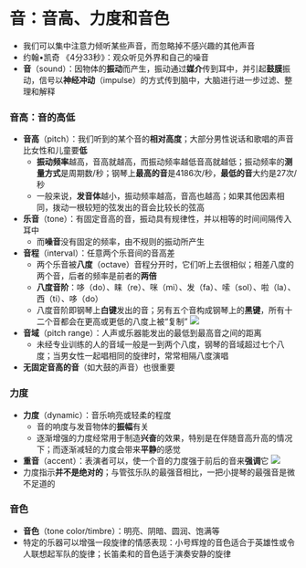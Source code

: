 # 音：音高、力度和音色
* 我们可以集中注意力倾听某些声音，而忽略掉不感兴趣的其他声音
* 约翰•凯奇 《4分33秒》：观众听见外界和自己的噪音
* **音**（sound）：因物体的**振动**而产生，振动通过**媒介**传到耳中，并引起**鼓膜**振动，信号以**神经冲动**（impulse）的方式传到脑中，大脑进行进一步过滤、整理和解释
### 音高：音的高低
* **音高**（pitch）：我们听到的某个音的**相对高度**；大部分男性说话和歌唱的声音比女性和儿童要**低**
  * **振动频率**越高，音高就越高，而振动频率越低音高就越低；振动频率的**测量方式**是周期数/秒；钢琴上**最高的音**是4186次/秒，**最低的音**大约是27次/秒
  * 一般来说，**发音体**越小，振动频率越高，音高也越高；如果其他因素相同，拨动一根较短的弦发出的音会比较长的弦高
* **乐音**（tone）：有固定音高的音，振动具有规律性，并以相等的时间间隔传入耳中
  * 而**噪音**没有固定的频率，由不规则的振动所产生
* **音程**（interval）：任意两个乐音间的音高差
  * 两个乐音被**八度**（octave）音程分开时，它们听上去很相似；相差八度的两个音，后者的频率是前者的**两倍**
  * **八度音阶**：哆（do）、睐（re）、咪（mi）、发（fa）、嗦（sol）、啦（la）、西（ti）、哆（do）
  * 八度音阶即钢琴上**白键**发出的音；另有五个音构成钢琴上的**黑键**，所有十二个音都会在更高或更低的八度上被“复制”
![](../images/钢琴键.jpg)
* **音域**（pitch range）：人声或乐器能发出的最低到最高音之间的距离
  * 未经专业训练的人的音域一般是一到两个八度，钢琴的音域超过七个八度；当男女性一起唱相同的旋律时，常常相隔八度演唱
* **无固定音高的音**（如大鼓的声音）也很重要
### 力度
* **力度**（dynamic）：音乐响亮或轻柔的程度
  * 音的响度与发音物体的**振幅**有关
  * 逐渐增强的力度经常用于制造**兴奋**的效果，特别是在伴随音高升高的情况下；而逐渐减轻的力度会带来**平静**的感觉
* **重音**（accent）：表演者可以，使一个音的力度强于前后的音来**强调**它
![](../images/重音.jpg)
* 力度指示**并不是绝对的**；与管弦乐队的最强音相比，一把小提琴的最强音是微不足道的
### 音色
* **音色**（tone color/timbre）：明亮、阴暗、圆润、饱满等
* 特定的乐器可以增强一段旋律的情感表现：小号辉煌的音色适合于英雄性或令人联想起军队的旋律；长笛柔和的音色适于演奏安静的旋律